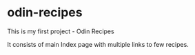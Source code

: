 # odin-recipes

This is my first project - Odin Recipes

It consists of main Index page with multiple links to few recipes.
